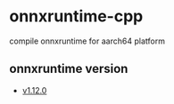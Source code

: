# onnxruntime-cpp
compile onnxruntime for aarch64 platform

## onnxruntime version
* [v1.12.0](https://github.com/microsoft/onnxruntime/tree/v1.12.0)

